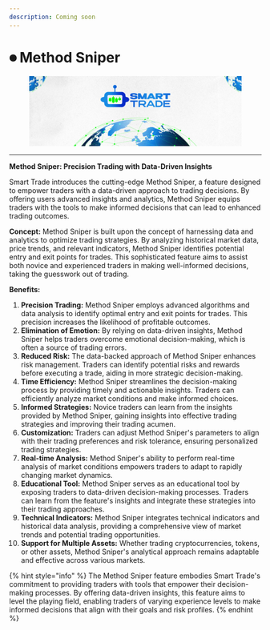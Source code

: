 ```yaml
---
description: Coming soon
---
```


# ⏺ Method Sniper

<figure><img src="../.gitbook/assets/covergitbook.png" alt=""><figcaption></figcaption></figure>

***

**Method Sniper: Precision Trading with Data-Driven Insights**

Smart Trade introduces the cutting-edge Method Sniper, a feature designed to empower traders with a data-driven approach to trading decisions. By offering users advanced insights and analytics, Method Sniper equips traders with the tools to make informed decisions that can lead to enhanced trading outcomes.

**Concept:** Method Sniper is built upon the concept of harnessing data and analytics to optimize trading strategies. By analyzing historical market data, price trends, and relevant indicators, Method Sniper identifies potential entry and exit points for trades. This sophisticated feature aims to assist both novice and experienced traders in making well-informed decisions, taking the guesswork out of trading.

**Benefits:**

1. **Precision Trading:** Method Sniper employs advanced algorithms and data analysis to identify optimal entry and exit points for trades. This precision increases the likelihood of profitable outcomes.
2. **Elimination of Emotion:** By relying on data-driven insights, Method Sniper helps traders overcome emotional decision-making, which is often a source of trading errors.
3. **Reduced Risk:** The data-backed approach of Method Sniper enhances risk management. Traders can identify potential risks and rewards before executing a trade, aiding in more strategic decision-making.
4. **Time Efficiency:** Method Sniper streamlines the decision-making process by providing timely and actionable insights. Traders can efficiently analyze market conditions and make informed choices.
5. **Informed Strategies:** Novice traders can learn from the insights provided by Method Sniper, gaining insights into effective trading strategies and improving their trading acumen.
6. **Customization:** Traders can adjust Method Sniper's parameters to align with their trading preferences and risk tolerance, ensuring personalized trading strategies.
7. **Real-time Analysis:** Method Sniper's ability to perform real-time analysis of market conditions empowers traders to adapt to rapidly changing market dynamics.
8. **Educational Tool:** Method Sniper serves as an educational tool by exposing traders to data-driven decision-making processes. Traders can learn from the feature's insights and integrate these strategies into their trading approaches.
9. **Technical Indicators:** Method Sniper integrates technical indicators and historical data analysis, providing a comprehensive view of market trends and potential trading opportunities.
10. **Support for Multiple Assets:** Whether trading cryptocurrencies, tokens, or other assets, Method Sniper's analytical approach remains adaptable and effective across various markets.

{% hint style="info" %}
The Method Sniper feature embodies Smart Trade's commitment to providing traders with tools that empower their decision-making processes. By offering data-driven insights, this feature aims to level the playing field, enabling traders of varying experience levels to make informed decisions that align with their goals and risk profiles.
{% endhint %}

